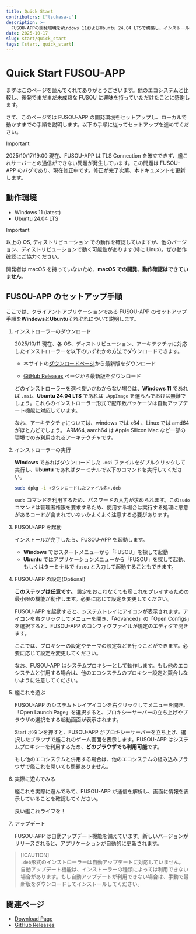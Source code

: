 ```yaml
---
title: Quick Start
contributors: ["tsukasa-u"]
description: >-
  FUSOU-APPの開発環境をWindows 11およびUbuntu 24.04 LTSで構築し、インストールから初期設定、起動、アップデート確認までを段階的に案内するクイックスタートガイド
date: 2025-10-17
slug: start/quick_start
tags: [start, quick_start]
---
```


# Quick Start FUSOU-APP

まずはこのページを読んでくれてありがとうございます。他のエコシステムと比較し、後発でまだまだ未成熟な FUSOU に興味を持っていただけたことに感謝します。

さて、このページでは FUSOU-APP の開発環境をセットアップし、ローカルで動かすまでの手順を説明します。以下の手順に従ってセットアップを進めてください。

> [!IMPORTANT]
> 2025/10/17/19:00 現在、FUSOU-APP は TLS Connection を確立できず、艦これサーバーとの通信ができない問題が発生しています。この問題は FUSOU-APP のバグであり、現在修正中です。修正が完了次第、本ドキュメントを更新します。

## 動作環境

- Windows 11 (latest)
- Ubuntu 24.04 LTS

> [!IMPORTANT]
> 以上の OS, ディストリビューション での動作を確認していますが、他のバージョン、ディストリビューションで動く可能性があります(特に Linux)。ぜひ動作確認にご協力ください。

開発者は macOS を持っていないため、**macOS での開発、動作確認はできていません**。

## FUSOU-APP のセットアップ手順

ここでは、クライアントアプリケーションである FUSOU-APP のセットアップ手順を**Windows**と**Ubuntu**それぞれについて説明します。

1. インストローラーのダウンロード

   2025/10/11 現在、各 OS、ディストリビューション、アーキテクチャに対応したインストローラーを以下のいずれかの方法でダウンロードできます。

   - 本サイトの[ダウンロードページ](/download)から最新版をダウンロード

   - [GitHub Releases](https://github.com/tsukasa-u/FUSOU/releases/latest) ページから最新版をダウンロード

   どのインストローラーを選べ良いかわからない場合は、**Windows 11** であれば `.msi`、**Ubuntu 24.04 LTS** であれば `.AppImage` を選らんでおけば無難でしょう。これらのインストローラー形式で配布数パッケージは自動アップデート機能に対応しています。

   なお、アーキテクチャについては、windows では x64 、Linux では amd64 がほとんどでしょう。 ARM64, aarch64 は Apple Silicon Mac など一部の環境でのみ利用されるアーキテクチャです。

2. インストローラーの実行

   **Windows** であればダウンロードした `.msi` ファイルをダブルクリックして実行し、**Ubuntu** であればターミナルで以下のコマンドを実行してください。

   ```bash
   sudo dpkg -i <ダウンロードしたファイル名>.deb
   ```

   `sudo` コマンドを利用するため、パスワードの入力が求められます。この`sudo` コマンドは管理者権限を要求するため、使用する場合は実行する処理に悪意があるコードが含まれていないかよくよく注意する必要があります。

3. FUSOU-APP を起動

   インストールが完了したら、FUSOU-APP を起動します。

   - **Windows** ではスタートメニューから「FUSOU」を探して起動
   - **Ubuntu** ではアプリケーションメニューから「FUSOU」を探して起動、もしくはターミナルで `fusou` と入力して起動することもできます。

4. FUSOU-APP の設定(Optional)

   **このステップは任意です。**
   設定をおこわなくても艦これをプレイするための最小限の機能が動作します。必要に応じて設定を変更してください。

   FUSOU-APP を起動すると、システムトレイにアイコンが表示されます。アイコンを右クリックしてメニューを開き、「Advanced」の「Open Configs」を選択すると、FUSOU-APP のコンフィグファイルが規定のエディタで開きます。

   ここでは、プロキシーの設定やテーマの設定などを行うことができます。必要に応じて設定を変更してください。

   なお、FUSOU-APP はシステムプロキシーとして動作します。もし他のエコシステムと併用する場合は、他のエコシステムのプロキシー設定と競合しないように注意してください。

5. 艦これを遊ぶ

   FUSOU-APP のシステムトレイアイコンを右クリックしてメニューを開き、「Open Launch Page」を選択すると、プロキシーサーバーの立ち上げやブラウザの選択をする起動画面が表示されます。

   Start ボタンを押すと、FUSOU-APP がプロキシーサーバーを立ち上げ、選択したブラウザで艦これのゲーム画面を表示します。FUSOU-APP はシステムプロキシーを利用するため、**どのブラウザでも利用可能**です。

   もし他のエコシステムと併用する場合は、他のエコシステムの組み込みブラウザで艦これを開いても問題ありません。

6. 実際に遊んでみる

   艦これを実際に遊んでみて、FUSOU-APP が通信を解析し、画面に情報を表示していることを確認してください。

   良い艦これライフを！

7. アップデート

   FUSOU-APP は自動アップデート機能を備えています。新しいバージョンがリリースされると、アプリケーションが自動的に更新されます。

> [!CAUTION]\
> `.deb`形式のインストローラーは自動アップデートに対応していません。\
> 自動アップデート機能は、インストーラーの種類によっては利用できない場合があります。もし自動アップデートが利用できない場合は、手動で最新版をダウンロードしてインストールしてください。

## 関連ページ

- [Download Page](/download)
- [GitHub Releases](https://github.com/tsukasa-u/FUSOU/releases/latest)
